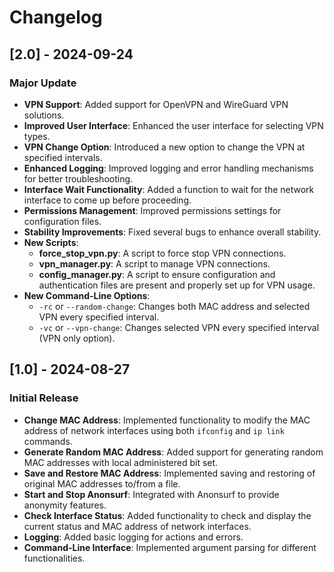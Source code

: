 # Changelog

## [2.0] - 2024-09-24
### Major Update
- **VPN Support**: Added support for OpenVPN and WireGuard VPN solutions.
- **Improved User Interface**: Enhanced the user interface for selecting VPN types.
- **VPN Change Option**: Introduced a new option to change the VPN at specified intervals.
- **Enhanced Logging**: Improved logging and error handling mechanisms for better troubleshooting.
- **Interface Wait Functionality**: Added a function to wait for the network interface to come up before proceeding.
- **Permissions Management**: Improved permissions settings for configuration files.
- **Stability Improvements**: Fixed several bugs to enhance overall stability.
- **New Scripts**:
  - **force_stop_vpn.py**: A script to force stop VPN connections.
  - **vpn_manager.py**: A script to manage VPN connections.
  - **config_manager.py**: A script to ensure configuration and authentication files are present and properly set up for VPN usage.
- **New Command-Line Options**:
  - `-rc` or `--random-change`: Changes both MAC address and selected VPN every specified interval.
  - `-vc` or `--vpn-change`: Changes selected VPN every specified interval (VPN only option).

## [1.0] - 2024-08-27
### Initial Release
- **Change MAC Address**: Implemented functionality to modify the MAC address of network interfaces using both `ifconfig` and `ip link` commands.
- **Generate Random MAC Address**: Added support for generating random MAC addresses with local administered bit set.
- **Save and Restore MAC Address**: Implemented saving and restoring of original MAC addresses to/from a file.
- **Start and Stop Anonsurf**: Integrated with Anonsurf to provide anonymity features.
- **Check Interface Status**: Added functionality to check and display the current status and MAC address of network interfaces.
- **Logging**: Added basic logging for actions and errors.
- **Command-Line Interface**: Implemented argument parsing for different functionalities.
